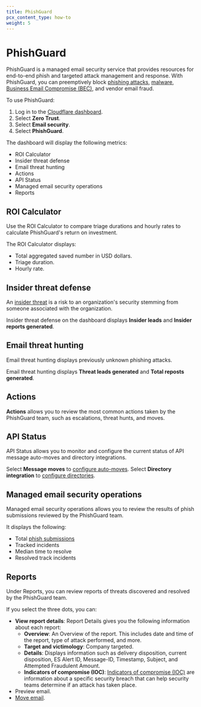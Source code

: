 ```yaml
---
title: PhishGuard
pcx_content_type: how-to
weight: 5
---
```


# PhishGuard

PhishGuard is a managed email security service that provides resources for end-to-end phish and targeted attack management and response. With PhishGuard, you can preemptively block [phishing attacks](https://www.cloudflare.com/en-gb/learning/access-management/phishing-attack/), [malware](https://www.cloudflare.com/en-gb/learning/ddos/glossary/malware/), [Business Email Compromise (BEC)](https://www.cloudflare.com/en-gb/learning/email-security/business-email-compromise-bec/), and vendor email fraud.

To use PhishGuard:

1. Log in to the [Cloudflare dashboard](https://dash.cloudflare.com/).
2. Select **Zero Trust**.
3. Select **Email security**.
4. Select **PhishGuard**.

The dashboard will display the following metrics:

- ROI Calculator
- Insider threat defense
- Email threat hunting
- Actions
- API Status
- Managed email security operations
- Reports

## ROI Calculator

Use the ROI Calculator to compare triage durations and hourly rates to calculate PhishGuard's return on investment.

The ROI Calculator displays:

- Total aggregated saved number in USD dollars.
- Triage duration.
- Hourly rate.

## Insider threat defense

An [insider threat](https://www.cloudflare.com/en-gb/learning/access-management/what-is-an-insider-threat/) is a risk to an organization's security stemming from someone associated with the organization.

Insider threat defense on the dashboard displays **Insider leads** and **Insider reports generated**.

## Email threat hunting

Email threat hunting displays previously unknown phishing attacks.

Email threat hunting displays **Threat leads generated** and **Total reposts generated**.

## Actions

**Actions** allows you to review the most common actions taken by the PhishGuard team, such as escalations, threat hunts, and moves.

## API Status

API Status allows you to monitor and configure the current status of API message auto-moves and directory integrations.

Select **Message moves** to [configure auto-moves](/cloudflare-one/email-security/auto-moves/). Select **Directory integration** to [configure directories](/cloudflare-one/email-security/directories/).

## Managed email security operations

Managed email security operations allows you to review the results of phish submissions reviewed by the PhishGuard team.

It displays the following:

- Total [phish submissions](/cloudflare-one/insights/email-monitoring/phish-submissions/)
- Tracked incidents
- Median time to resolve
- Resolved track incidents

## Reports

Under Reports, you can review reports of threats discovered and resolved by the PhishGuard team.

If you select the three dots, you can:

- **View report details**: Report Details gives you the following information about each report:
  - **Overview**: An Overview of the report. This includes date and time of the report, type of attack performed, and more.
  - **Target and victimology**: Company targeted.
  - **Details**: Displays information such as delivery disposition, current disposition, ES Alert ID, Message-ID, Timestamp, Subject, and Attempted Fraudulent Amount.
  - **Indicators of compromise (IOC)**: [Indicators of compromise (IOC)](https://www.cloudflare.com/en-gb/learning/security/what-are-indicators-of-compromise/) are information about a specific security breach that can help security teams determine if an attack has taken place. 
- Preview email.
- [Move email](/cloudflare-one/email-security/auto-moves/).